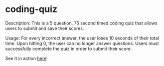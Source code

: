 # coding-quiz

Description: This is a 5 question, 75 second timed coding quiz that allows users to submit and save their scores. 

Usage: For every incorrect answer, the user loses 10 seconds of their total time. Upon hitting 0, the user can no longer answer questions. Users must successfully complete the quiz in order to submit their score.

See it in action [here](https://sbeltier.github.io/coding-quiz/)!
